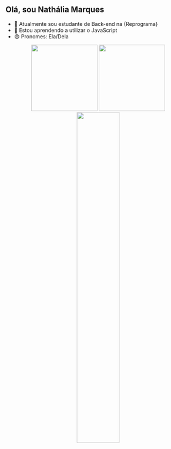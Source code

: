 ## Olá, sou Nathália Marques
  
- 🔭 Atualmente sou estudante de Back-end na {Reprograma}
- 🌱 Estou aprendendo a utilizar o JavaScript
- 😄 Pronomes: Ela/Dela

<div align="center">
  <img height="180em" src="https://github-readme-stats.vercel.app/api?username=nathaalua&show_icons=true&theme=dark&include_all_commits=true&count_private=true"/>
  <img height="180em" src="https://github-readme-stats.vercel.app/api/top-langs/?username=nathaalua&layout=compact&langs_count=7&theme=dark"/>
  <img width="48%" src="link">
</div>


